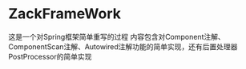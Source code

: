 # ZackFrameWork
这是一个对Spring框架简单重写的过程
内容包含对Component注解、ComponentScan注解、Autowired注解功能的简单实现，还有后置处理器PostProcessor的简单实现
